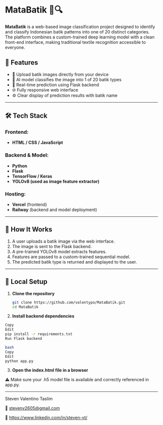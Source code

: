 # MataBatik 🧵🔍

**MataBatik** is a web-based image classification project designed to identify and classify Indonesian batik patterns into one of 20 distinct categories. The platform combines a custom-trained deep learning model with a clean front-end interface, making traditional textile recognition accessible to everyone.

## 🧠 Features

- 📸 Upload batik images directly from your device
- 🧠 AI model classifies the image into 1 of 20 batik types
- 🔄 Real-time prediction using Flask backend
- 🌐 Fully responsive web interface
- ⚙️ Clear display of prediction results with batik name

---

## 🛠️ Tech Stack

### Frontend:
- **HTML / CSS / JavaScript**

### Backend & Model:
- **Python**
- **Flask**
- **TensorFlow / Keras**
- **YOLOv8 (used as image feature extractor)**

### Hosting:
- **Vercel** (frontend)
- **Railway** (backend and model deployment)

---

## 🚀 How It Works

1. A user uploads a batik image via the web interface.
2. The image is sent to the Flask backend.
3. A pre-trained YOLOv8 model extracts features.
4. Features are passed to a custom-trained sequential model.
5. The predicted batik type is returned and displayed to the user.

---

## 📂 Local Setup

1. **Clone the repository**
   ```bash
   git clone https://github.com/valentypo/MataBatik.git
   cd MataBatik

2. **Install backend dependencies**
  ```bash
  Copy
  Edit
  pip install -r requirements.txt
  Run Flask backend
  
  bash
  Copy
  Edit
  python app.py
  ```
3. **Open the index.html file in a browser**
   
⚠️ Make sure your .h5 model file is available and correctly referenced in app.py.

---

Steven Valentino Taslim

📧 stevenv2605@gmail.com

🔗 https://www.linkedin.com/in/steven-vt/

